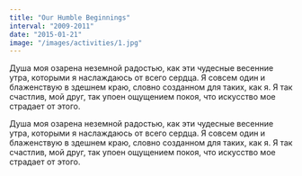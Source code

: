 ```yaml
---
title: "Our Humble Beginnings"
interval: "2009-2011"
date: "2015-01-21"
image: "/images/activities/1.jpg"
---
```


Душа моя озарена неземной радостью, как эти чудесные весенние утра, которыми я наслаждаюсь от всего сердца. Я совсем один и блаженствую в здешнем краю, словно созданном для таких, как я. Я так счастлив, мой друг, так упоен ощущением покоя, что искусство мое страдает от этого.

<!--more-->

Душа моя озарена неземной радостью, как эти чудесные весенние утра, которыми я наслаждаюсь от всего сердца. Я совсем один и блаженствую в здешнем краю, словно созданном для таких, как я. Я так счастлив, мой друг, так упоен ощущением покоя, что искусство мое страдает от этого.
